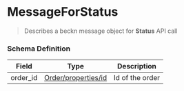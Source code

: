 MessageForStatus
=======

>Describes a beckn message object for **Status** API call

### Schema Definition


|**Field**|**Type**|**Description**|
|---------|--------|---------------|
|order_id| [Order/properties/id](/Mobility/Schema%20Reference/order) | Id of the order